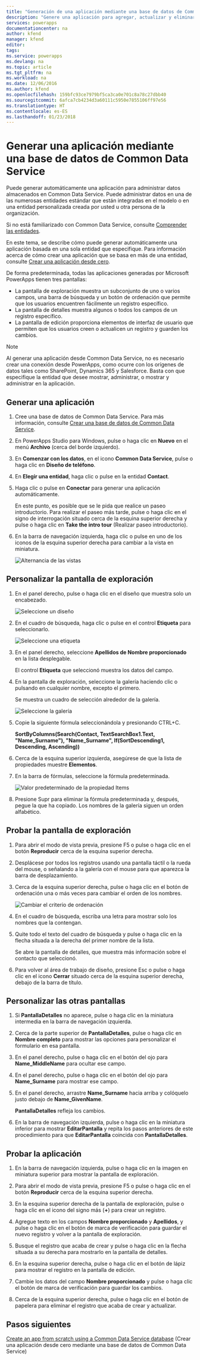 ```yaml
---
title: "Generación de una aplicación mediante una base de datos de Common Data Service | Microsoft Docs"
description: "Genere una aplicación para agregar, actualizar y eliminar registros."
services: powerapps
documentationcenter: na
author: kfend
manager: kfend
editor: 
tags: 
ms.service: powerapps
ms.devlang: na
ms.topic: article
ms.tgt_pltfrm: na
ms.workload: na
ms.date: 12/06/2016
ms.author: kfend
ms.openlocfilehash: 159bfc93ce7979bf5ca3ca0e701c8a78c27dbb40
ms.sourcegitcommit: 6afca7cb4234d3a60111c5950e7855106ff97e56
ms.translationtype: HT
ms.contentlocale: es-ES
ms.lasthandoff: 01/23/2018
---
```

# <a name="generate-an-app-by-using-a-common-data-service-database"></a>Generar una aplicación mediante una base de datos de Common Data Service
Puede generar automáticamente una aplicación para administrar datos almacenados en Common Data Service. Puede administrar datos en una de las numerosas entidades estándar que están integradas en el modelo o en una entidad personalizada creada por usted u otra persona de la organización.

Si no está familiarizado con Common Data Service, consulte [Comprender las entidades](data-platform-intro.md).

En este tema, se describe cómo puede generar automáticamente una aplicación basada en una sola entidad que especifique. Para información acerca de cómo crear una aplicación que se basa en más de una entidad, consulte [Crear una aplicación desde cero](data-platform-create-app-scratch.md).

De forma predeterminada, todas las aplicaciones generadas por Microsoft PowerApps tienen tres pantallas:

* La pantalla de exploración muestra un subconjunto de uno o varios campos, una barra de búsqueda y un botón de ordenación que permite que los usuarios encuentren fácilmente un registro específico.
* La pantalla de detalles muestra algunos o todos los campos de un registro específico.
* La pantalla de edición proporciona elementos de interfaz de usuario que permiten que los usuarios creen o actualicen un registro y guarden los cambios.

> [!NOTE]
> Al generar una aplicación desde Common Data Service, no es necesario crear una conexión desde PowerApps, como ocurre con los orígenes de datos tales como SharePoint, Dynamics 365 y Salesforce. Basta con que especifique la entidad que desee mostrar, administrar, o mostrar y administrar en la aplicación.

## <a name="generate-an-app"></a>Generar una aplicación
1. Cree una base de datos de Common Data Service. Para más información, consulte [Crear una base de datos de Common Data Service](create-database.md).

2. En PowerApps Studio para Windows, pulse o haga clic en **Nuevo** en el menú **Archivo** (cerca del borde izquierdo).

3. En **Comenzar con los datos**, en el icono **Common Data Service**, pulse o haga clic en **Diseño de teléfono**.

4. En **Elegir una entidad**, haga clic o pulse en la entidad **Contact**.

5. Haga clic o pulse en **Conectar** para generar una aplicación automáticamente.

    En este punto, es posible que se le pida que realice un paseo introductorio. Para realizar el paseo más tarde, pulse o haga clic en el signo de interrogación situado cerca de la esquina superior derecha y pulse o haga clic en **Take the intro tour** (Realizar paseo introductorio).

6. En la barra de navegación izquierda, haga clic o pulse en uno de los iconos de la esquina superior derecha para cambiar a la vista en miniatura.

    ![Alternancia de las vistas](./media/data-platform-create-app/toggle-view.png)

## <a name="customize-the-browse-screen"></a>Personalizar la pantalla de exploración
1. En el panel derecho, pulse o haga clic en el diseño que muestra solo un encabezado.

    ![Seleccione un diseño](./media/data-platform-create-app/choose-gallery-layout.png)

2. En el cuadro de búsqueda, haga clic o pulse en el control **Etiqueta** para seleccionarlo.

    ![Seleccione una etiqueta](./media/data-platform-create-app/select-textbox.png)

3. En el panel derecho, seleccione **Apellidos de Nombre proporcionado** en la lista desplegable.

    El control **Etiqueta** que seleccionó muestra los datos del campo.

4. En la pantalla de exploración, seleccione la galería haciendo clic o pulsando en cualquier nombre, excepto el primero.

    Se muestra un cuadro de selección alrededor de la galería.

    ![Seleccione la galería](./media/data-platform-create-app/select-gallery.png)

5. Copie la siguiente fórmula seleccionándola y presionando CTRL+C.

    **SortByColumns(Search(Contact, TextSearchBox1.Text, "Name_Surname"), "Name_Surname", If(SortDescending1, Descending, Ascending))**

6. Cerca de la esquina superior izquierda, asegúrese de que la lista de propiedades muestre **Elementos**.

7. En la barra de fórmulas, seleccione la fórmula predeterminada.

    ![Valor predeterminado de la propiedad Items](./media/data-platform-create-app/default-items.png)

8. Presione Supr para eliminar la fórmula predeterminada y, después, pegue la que ha copiado. Los nombres de la galería siguen un orden alfabético.

## <a name="test-the-browse-screen"></a>Probar la pantalla de exploración
1. Para abrir el modo de vista previa, presione F5 o pulse o haga clic en el botón **Reproducir** cerca de la esquina superior derecha.

2. Desplácese por todos los registros usando una pantalla táctil o la rueda del mouse, o señalando a la galería con el mouse para que aparezca la barra de desplazamiento.

3. Cerca de la esquina superior derecha, pulse o haga clic en el botón de ordenación una o más veces para cambiar el orden de los nombres.

    ![Cambiar el criterio de ordenación](./media/data-platform-create-app/sort-button.png)

4. En el cuadro de búsqueda, escriba una letra para mostrar solo los nombres que la contengan.

5. Quite todo el texto del cuadro de búsqueda y pulse o haga clic en la flecha situada a la derecha del primer nombre de la lista.

    Se abre la pantalla de detalles, que muestra más información sobre el contacto que seleccionó.

6. Para volver al área de trabajo de diseño, presione Esc o pulse o haga clic en el icono **Cerrar** situado cerca de la esquina superior derecha, debajo de la barra de título.

## <a name="customize-the-other-screens"></a>Personalizar las otras pantallas
1. Si **PantallaDetalles** no aparece, pulse o haga clic en la miniatura intermedia en la barra de navegación izquierda.

2. Cerca de la parte superior de **PantallaDetalles**, pulse o haga clic en **Nombre completo** para mostrar las opciones para personalizar el formulario en esa pantalla.

3. En el panel derecho, pulse o haga clic en el botón del ojo para **Name_MiddleName** para ocultar ese campo.

4. En el panel derecho, pulse o haga clic en el botón del ojo para **Name_Surname** para mostrar ese campo.

5. En el panel derecho, arrastre **Name_Surname** hacia arriba y colóquelo justo debajo de **Name_GivenName**.

    **PantallaDetalles** refleja los cambios.

6. En la barra de navegación izquierda, pulse o haga clic en la miniatura inferior para mostrar **EditarPantalla** y repita los pasos anteriores de este procedimiento para que **EditarPantalla** coincida con **PantallaDetalles**.

## <a name="test-the-app"></a>Probar la aplicación
1. En la barra de navegación izquierda, pulse o haga clic en la imagen en miniatura superior para mostrar la pantalla de exploración.

2. Para abrir el modo de vista previa, presione F5 o pulse o haga clic en el botón **Reproducir** cerca de la esquina superior derecha.

3. En la esquina superior derecha de la pantalla de exploración, pulse o haga clic en el icono del signo más (**+**) para crear un registro.

4. Agregue texto en los campos **Nombre proporcionado** y **Apellidos**, y pulse o haga clic en el botón de marca de verificación para guardar el nuevo registro y volver a la pantalla de exploración.

5. Busque el registro que acaba de crear y pulse o haga clic en la flecha situada a su derecha para mostrarlo en la pantalla de detalles.

6. En la esquina superior derecha, pulse o haga clic en el botón de lápiz para mostrar el registro en la pantalla de edición.

7. Cambie los datos del campo **Nombre proporcionado** y pulse o haga clic el botón de marca de verificación para guardar los cambios.

8. Cerca de la esquina superior derecha, pulse o haga clic en el botón de papelera para eliminar el registro que acaba de crear y actualizar.

## <a name="next-steps"></a>Pasos siguientes
[Create an app from scratch using a Common Data Service database](data-platform-create-app-scratch.md) (Crear una aplicación desde cero mediante una base de datos de Common Data Service)
